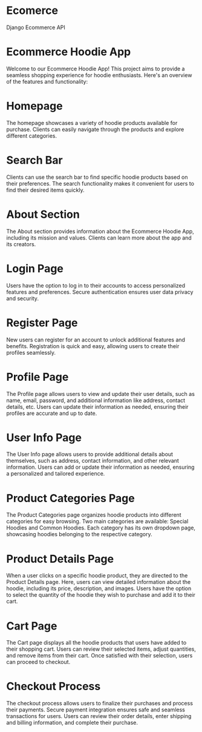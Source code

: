 # Ecomerce
Django Ecommerce API 

# Ecommerce Hoodie App
Welcome to our Ecommerce Hoodie App! This project aims to provide a seamless shopping experience for hoodie enthusiasts. Here's an overview of the features and functionality:

# Homepage
The homepage showcases a variety of hoodie products available for purchase.
Clients can easily navigate through the products and explore different categories.
# Search Bar
Clients can use the search bar to find specific hoodie products based on their preferences.
The search functionality makes it convenient for users to find their desired items quickly.
# About Section
The About section provides information about the Ecommerce Hoodie App, including its mission and values.
Clients can learn more about the app and its creators.
# Login Page
Users have the option to log in to their accounts to access personalized features and preferences.
Secure authentication ensures user data privacy and security.
# Register Page
New users can register for an account to unlock additional features and benefits.
Registration is quick and easy, allowing users to create their profiles seamlessly.
# Profile Page
The Profile page allows users to view and update their user details, such as name, email, password, and additional information like address, contact details, etc.
Users can update their information as needed, ensuring their profiles are accurate and up to date.
# User Info Page
The User Info page allows users to provide additional details about themselves, such as address, contact information, and other relevant information.
Users can add or update their information as needed, ensuring a personalized and tailored experience.
# Product Categories Page
The Product Categories page organizes hoodie products into different categories for easy browsing.
Two main categories are available: Special Hoodies and Common Hoodies.
Each category has its own dropdown page, showcasing hoodies belonging to the respective category.
# Product Details Page
When a user clicks on a specific hoodie product, they are directed to the Product Details page.
Here, users can view detailed information about the hoodie, including its price, description, and images.
Users have the option to select the quantity of the hoodie they wish to purchase and add it to their cart.
# Cart Page
The Cart page displays all the hoodie products that users have added to their shopping cart.
Users can review their selected items, adjust quantities, and remove items from their cart.
Once satisfied with their selection, users can proceed to checkout.
# Checkout Process
The checkout process allows users to finalize their purchases and process their payments.
Secure payment integration ensures safe and seamless transactions for users.
Users can review their order details, enter shipping and billing information, and complete their purchase.